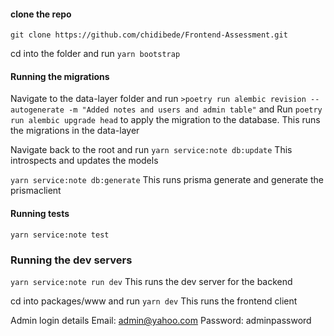 #### clone the repo

`git clone https://github.com/chidibede/Frontend-Assessment.git`

cd into the folder and run
`yarn bootstrap`

#### Running the migrations

Navigate to the data-layer folder and run
`>poetry run alembic revision --autogenerate -m "Added notes and users and admin table"` and Run `poetry run alembic upgrade head` to apply the migration to the database.
This runs the migrations in the data-layer

Navigate back to the root and run
`yarn service:note db:update`
This introspects and updates the models

`yarn service:note db:generate`
This runs prisma generate and generate the prismaclient

#### Running tests

`yarn service:note test`

### Running the dev servers

`yarn service:note run dev`
This runs the dev server for the backend

cd into packages/www and run
`yarn dev`
This runs the frontend client

Admin login details
Email: admin@yahoo.com
Password: adminpassword
